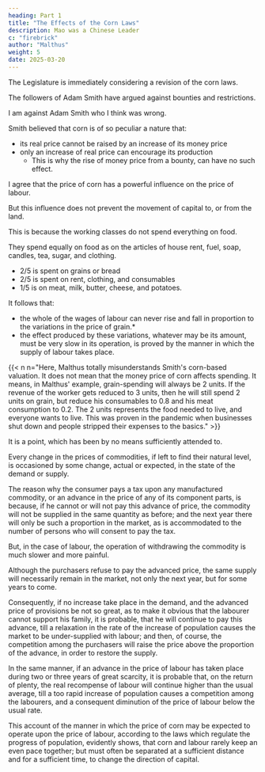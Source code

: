 ```yaml
---
heading: Part 1
title: "The Effects of the Corn Laws"
description: Mao was a Chinese Leader
c: "firebrick"
author: "Malthus"
weight: 5
date: 2025-03-20
---
```



<!-- Observations on the Effects of the Corn Laws, and of a Rise or Fall in the Price of Corn on the Agriculture
and General Wealth of the Country

by the Rev. T.R. Malthus,
Professor of Political Economy at the East India College, Hertfordshire.

London: Printed for J. Johnson and Co., St. Paul's Church-Yard.
1814. -->

The Legislature is immediately considering a revision of the corn laws.

<!-- That the decision on such a subject, should be founded on a correct and enlightened view of the whole question, will be allowed to be of the utmost importance, both with regard to the stability of the measures to be adopted, and the effects to be expected from them. -->

<!-- For an attempt to contribute to the stock of information necessary to form such a decision, no apology can be necessary.

It may seem indeed probable, that but little further light can be thrown on a subject, which, owing to the system adopted in this country, has been so frequently the topic of discussion; but, after the best consideration which I have been able to give it, I own, it appears to me, that some important considerations have been neglected on both sides of the question, and that the effects of the corn laws, and of a rise or fall in the price of corn, on the agriculture and general wealth of the state, have not yet been fully laid before the public.

If this be true, I cannot help attributing it in some degree to the very peculiar argument brought forward by Dr Smith, in his discussion of the bounty upon the exportation of corn. 

Those who are conversant with the Wealth of nations, will be aware, that its great author has, on this occasion, left entirely in the background the broad, grand, and almost unanswerable arguments, which the general principles of political economy furnish in abundance against all systems of bounties and restrictions, and has only brought forwards, in a prominent manner, one which, it is intended, should apply to corn alone. 

It is not surprising that so high an authority should have had the effect of attracting the attention of the advocates of each side of the question, in an especial manner, to this particular argument.  -->

The followers of Adam Smith have argued against bounties and restrictions.

<!-- Those who have maintained the same cause with Dr Smith, have treated it nearly in the same way; and, though they may have alluded to the other more general and legitimate arguments against 

, have almost universally seemed to place their chief reliance on the appropriate and particular argument relating to the nature of corn. -->


<!-- On the other hand, those who have taken the opposite side of the question, if they have imagined that they had combated this particular argument with success, have been too apt to consider the point as determined, without much reference to the more weighty and important arguments, which remained behind. -->


I am against Adam Smith who I think was wrong. 

<!-- Among the latter description of persons I must rank myself. I have always thought, and still think, that this peculiar argument of Dr Smith, is fundamentally erroneous, and that it cannot be maintained without violating the great principles of supply and demand, and contradicting the general spirit and scope of the reasonings, which pervade the Wealth of nations.

When I previously considered the corn laws, my attention was too much engrossed by this one peculiar view of the subject, to give the other arguments, which belong to it, their due weight.

I am anxious to correct an error, of which I feel conscious. It is not however my intention, on the present occasion, to express an opinion on the general question. I shall only endeavour to state, with the strictest impartiality, what appear to me to be the advantages and disadvantages of each system, in the actual circumstances of our present situation, and what are the specific consequences, which may be expected to result from the adoption of either. My main object is to assist in affording the materials for a just and enlightened decision; and, whatever that decision may be, to prevent disappointment, in the event of the effects of the measure not being such as were previously contemplated. Nothing would tend so powerfully to bring the general principles of political economy into disrepute, and to prevent their spreading, as their being supported upon any occasion by reasoning, which constant and unequivocal experience should afterwards prove to be fallacious.

We must begin, therefore, by an inquiry into the truth of Dr Smith's argument, as we cannot with propriety proceed to the main question, till this preliminary point is settled. -->

Smith believed that corn is of so peculiar a nature that:
- its real price cannot be raised by an increase of its money price
- only an increase of real price can encourage its production
  - This is why the rise of money price from a bounty, can have no such effect.

I agree that the price of corn has a powerful influence on the price of labour.

 <!-- on an average of a considerable number of years;  -->

But this influence does not prevent the movement of capital to, or from the land.

 <!-- which is the precise point in question, will be made sufficiently evident by a short inquiry into the manner in which labour is paid and brought into the market, and by a consideration of the consequences to which the assumption of Dr Smith's proposition would inevitably lead. -->

This is because the working classes do not spend everything on food. 

<!-- In the first place, if we inquire into the expenditure of the labouring classes of society, we shall find, that it by no means consists wholly in food, and still less, of course, in mere bread or grain. 

In looking over that mine of information, for everything relating to prices and labour, Sir Frederick Morton Eden's work on the poor, I find, that in a labourer's family of about an average size,  -->

They spend equally on food as on the articles of house rent, fuel, soap, candles, tea, sugar, and clothing.
- 2/5 is spent on grains or bread
- 2/5 is spent on rent, clothing, and consumables
- 1/5 is on meat, milk, butter, cheese, and potatoes. 

 <!-- are generally equal to the articles of bread or meal. On a very rough estimate, the whole may be divided into five parts, of which two consist of meal or bread, two of the articles above mentioned, and one of  -->

 <!-- These divisions are, of course, subject to considerable variations, arising from the number of the family, and the amount of the earnings. But if they merely approximate towards the truth, a rise in the price of corn must be both slow and partial in its effects upon labour. Meat, milk, butter, cheese, and potatoes are slowly affected by the price of corn; house rent, bricks, stone, timber, fuel, soap, candles, and clothing, still more slowly; and, as far as some of them depend, in part or in the whole, upon foreign materials (as is the case with leather, linen, cottons, soap, and candles), they may be considered as independent of it; like the two remaining articles of tea and sugar, which are by no means unimportant in their amount. -->

It follows that:
- the whole of the wages of labour can never rise and fall in proportion to the variations in the price of grain.* 
- the effect produced by these variations, whatever may be its amount, must be very slow in its operation, is proved by the manner in which the supply of labour takes place.

{{< n n="Here, Malthus totally misunderstands Smith's corn-based valuation. It does not mean that the money price of corn affects spending. It means, in Malthus' example, grain-spending will always be 2 units. If the revenue of the worker gets reduced to 3 units, then he will still spend 2 units on grain, but reduce his consumables to 0.8 and his meat consumption to 0.2. The 2 units represents the food needed to live, and everyone wants to live. This was proven in the pandemic when businesses shut down and people stripped their expenses to the basics." >}}


It is a point, which has been by no means sufficiently attended to.

Every change in the prices of commodities, if left to find their natural level, is occasioned by some change, actual or expected, in the state of the demand or supply. 

The reason why the consumer pays a tax upon any manufactured commodity, or an advance in the price of any of its component parts, is because, if he cannot or will not pay this advance of price, the commodity will not be supplied in the same quantity as before; and the next year there will only be such a proportion in the market, as is accommodated to the number of persons who will consent to pay the tax. 

But, in the case of labour, the operation of withdrawing the commodity is much slower and more painful. 


Although the purchasers refuse to pay the advanced price, the same supply will necessarily remain in the market, not only the next year, but for some years to come.

Consequently, if no increase take place in the demand, and the advanced price of provisions be not so great, as to make it obvious that the labourer cannot support his family, it is probable, that he will continue to pay this advance, till a relaxation in the rate of the increase of population causes the market to be under-supplied with labour; and then, of course, the competition among the purchasers will raise the price above the proportion of the advance, in order to restore the supply. 

In the same manner, if an advance in the price of labour has taken place during two or three years of great scarcity, it is probable that, on the return of plenty, the real recompense of labour will continue higher than the usual average, till a too rapid increase of population causes a competition among the labourers, and a consequent diminution of the price of labour below the usual rate.

This account of the manner in which the price of corn may be expected to operate upon the price of labour, according to the laws which regulate the progress of population, evidently shows, that corn and labour rarely keep an even pace together; but must often be separated at a sufficient distance and for a sufficient time, to change the direction of capital.

